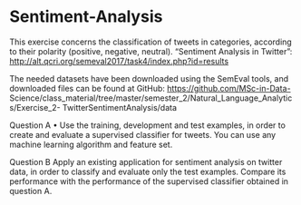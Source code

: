 # Sentiment-Analysis

This exercise concerns the classification of tweets in categories, according to their polarity (positive, negative, neutral). 
“Sentiment Analysis in Twitter”: http://alt.qcri.org/semeval2017/task4/index.php?id=results

The needed datasets have been downloaded using the SemEval tools, and downloaded files can be found at GitHub:
https://github.com/MSc-in-Data- Science/class_material/tree/master/semester_2/Natural_Language_Analytics/Exercise_2- TwitterSentimentAnalysis/data

Question A
• Use the training, development and test examples, in order to create and evaluate a supervised classifier for tweets. You can use any machine learning algorithm and feature set.

Question B
Apply an existing application for sentiment analysis on twitter data, in order to classify and evaluate only the test examples. Compare its performance with the performance of the supervised classifier obtained in question A.
